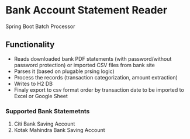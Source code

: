 # Bank Account Statement Reader
Spring Boot Batch Processor

## Functionality
- Reads downloaded bank PDF statements (with password/without password protection) or imported CSV files from bank site
- Parses it (based on plugable prsing logic)
- Process the records (transaction categorization, amount extraction)
- Writes to H2 DB
- Finaly export to csv format order by transaction date to be imported to Excel or Google Sheet

### Supported Bank Statemetnts
1. Citi Bank Saving Account 
2. Kotak Mahindra Bank Saving Account 
